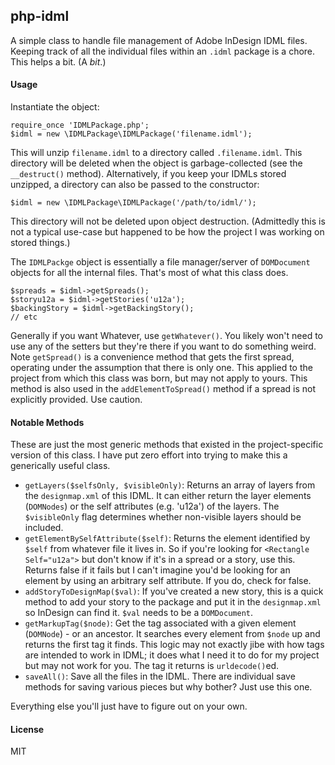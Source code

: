 ## php-idml

A simple class to handle file management of Adobe InDesign IDML files. Keeping track of all the individual files within
an `.idml` package is a chore. This helps a bit. (A *bit*.)

#### Usage

Instantiate the object:

    require_once 'IDMLPackage.php';
    $idml = new \IDMLPackage\IDMLPackage('filename.idml');

This will unzip `filename.idml` to a directory called `.filename.idml`. This directory will be deleted when the object
is garbage-collected (see the `__destruct()` method). Alternatively, if you keep your IDMLs stored unzipped, a directory
can also be passed to the constructor:

    $idml = new \IDMLPackage\IDMLPackage('/path/to/idml/');

This directory will not be deleted upon object destruction. (Admittedly this is not a typical use-case but happened to
be how the project I was working on stored things.)

The `IDMLPackge` object is essentially a file manager/server of `DOMDocument` objects for all the internal files. That's
most of what this class does.

    $spreads = $idml->getSpreads();
    $storyu12a = $idml->getStories('u12a');
    $backingStory = $idml->getBackingStory();
    // etc

Generally if you want Whatever, use `getWhatever()`. You likely won't need to use any of the setters but they're there
if you want to do something weird. Note `getSpread()` is a convenience method that gets the first spread, operating
under the assumption that there is only one. This applied to the project from which this class was born, but may not
apply to yours. This method is also used in the `addElementToSpread()` method if a spread is not explicitly
provided. Use caution.

#### Notable Methods

These are just the most generic methods that existed in the project-specific version of this class. I have put zero
effort into trying to make this a generically useful class.

- `getLayers($selfsOnly, $visibleOnly)`: Returns an array of layers from the `designmap.xml` of this IDML. It can
  either return the layer elements (`DOMNodes`) or the self attributes (e.g. 'u12a') of the layers. The
  `$visibleOnly` flag determines whether non-visible layers should be included.
- `getElementBySelfAttribute($self)`: Returns the element identified by `$self` from whatever file it lives in. So
  if you're looking for `<Rectangle Self="u12a">` but don't know if it's in a spread or a story, use this. Returns
  false if it fails but I can't imagine you'd be looking for an element by using an arbitrary self attribute. If you do,
  check for false.
- `addStoryToDesignMap($val)`: If you've created a new story, this is a quick method to add your story to the
  package and put it in the `designmap.xml` so InDesign can find it. `$val` needs to be a `DOMDocument`.
- `getMarkupTag($node)`: Get the tag associated with a given element (`DOMNode`) - or an ancestor. It searches every
  element from `$node` up and returns the first tag it finds. This logic may not exactly jibe with how tags are
  intended to work in IDML; it does what I need it to do for my project but may not work for you. The tag it returns
  is `urldecode()`ed.
- `saveAll()`: Save all the files in the IDML. There are individual save methods for saving various pieces but why
  bother? Just use this one.

Everything else you'll just have to figure out on your own.

#### License

MIT
